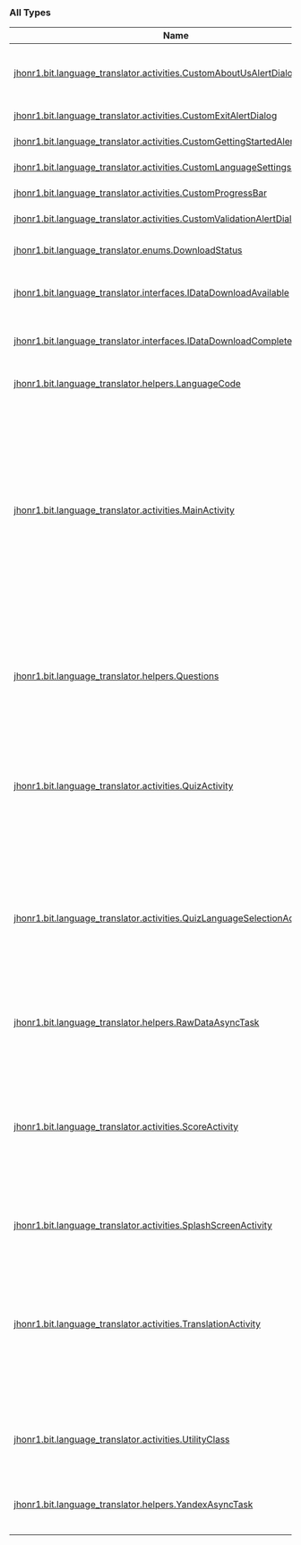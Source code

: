 

### All Types

| Name | Summary |
|---|---|
| [jhonr1.bit.language_translator.activities.CustomAboutUsAlertDialog](../jhonr1.bit.language_translator.activities/-custom-about-us-alert-dialog/index.md) | About Us class. It contains basic information about the app developers |
| [jhonr1.bit.language_translator.activities.CustomExitAlertDialog](../jhonr1.bit.language_translator.activities/-custom-exit-alert-dialog/index.md) | Exit Alert dialog class |
| [jhonr1.bit.language_translator.activities.CustomGettingStartedAlertDialog](../jhonr1.bit.language_translator.activities/-custom-getting-started-alert-dialog/index.md) | Getting started Alert dialog class |
| [jhonr1.bit.language_translator.activities.CustomLanguageSettingsAlertDialog](../jhonr1.bit.language_translator.activities/-custom-language-settings-alert-dialog/index.md) | Language setting class |
| [jhonr1.bit.language_translator.activities.CustomProgressBar](../jhonr1.bit.language_translator.activities/-custom-progress-bar/index.md) | Progress bar class |
| [jhonr1.bit.language_translator.activities.CustomValidationAlertDialog](../jhonr1.bit.language_translator.activities/-custom-validation-alert-dialog/index.md) | Error validation class |
| [jhonr1.bit.language_translator.enums.DownloadStatus](../jhonr1.bit.language_translator.enums/-download-status/index.md) | Enumerator class with download status |
| [jhonr1.bit.language_translator.interfaces.IDataDownloadAvailable](../jhonr1.bit.language_translator.interfaces/-i-data-download-available/index.md) | Interface class which is used by YandexAsyncTask class. |
| [jhonr1.bit.language_translator.interfaces.IDataDownloadComplete](../jhonr1.bit.language_translator.interfaces/-i-data-download-complete/index.md) | Interface class which is used by RawDataAsync class |
| [jhonr1.bit.language_translator.helpers.LanguageCode](../jhonr1.bit.language_translator.helpers/-language-code/index.md) | Returns language code for the given language |
| [jhonr1.bit.language_translator.activities.MainActivity](../jhonr1.bit.language_translator.activities/-main-activity/index.md) | After the Splash screen activity, the Main activity is called when opening the app. It has Bottom navigation menu, Drawer menu on top left. Bottom navigation menu items takes you to the corresponding activity. Drawer menu has language settings, Dark theme mode, Exit app. |
| [jhonr1.bit.language_translator.helpers.Questions](../jhonr1.bit.language_translator.helpers/-questions/index.md) | Quiz question class. It accepts question, image, answers, correct answer and information. This class is used to create a question object when its being called. |
| [jhonr1.bit.language_translator.activities.QuizActivity](../jhonr1.bit.language_translator.activities/-quiz-activity/index.md) | It has Bottom navigation menu, quiz questions layout Bottom navigation menu items takes you to the corresponding activity. |
| [jhonr1.bit.language_translator.activities.QuizLanguageSelectionActivity](../jhonr1.bit.language_translator.activities/-quiz-language-selection-activity/index.md) | It has Bottom navigation menu, Drawer menu on top left. Bottom navigation menu items takes you to the corresponding activity. Drawer menu has language settings, Dark theme mode, Exit app. |
| [jhonr1.bit.language_translator.helpers.RawDataAsyncTask](../jhonr1.bit.language_translator.helpers/-raw-data-async-task/index.md) | Asynchronous task class. Fetching data in background. |
| [jhonr1.bit.language_translator.activities.ScoreActivity](../jhonr1.bit.language_translator.activities/-score-activity/index.md) | It has Bottom navigation menu, Drawer menu on top left. Bottom navigation menu item takes you to the corresponding activity. Drawer menu has language settings, Dark theme mode, Exit app. |
| [jhonr1.bit.language_translator.activities.SplashScreenActivity](../jhonr1.bit.language_translator.activities/-splash-screen-activity/index.md) | This activity is called when opening app |
| [jhonr1.bit.language_translator.activities.TranslationActivity](../jhonr1.bit.language_translator.activities/-translation-activity/index.md) | It has Bottom navigation menu, Drawer menu on top left. Bottom navigation menu items takes you to the corresponding activity. Drawer menu has language settings, Dark theme mode, Exit app. |
| [jhonr1.bit.language_translator.activities.UtilityClass](../jhonr1.bit.language_translator.activities/-utility-class/index.md) | Utility class contains bottom navigation menu creation, drawer menu creation and its actions |
| [jhonr1.bit.language_translator.helpers.YandexAsyncTask](../jhonr1.bit.language_translator.helpers/-yandex-async-task/index.md) | Async class which fetch data from the RawDataAsync class |
